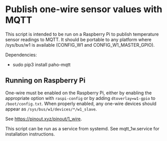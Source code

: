 # Publish one-wire sensor values with MQTT

This script is intended to be run on a Raspberry Pi to publish temperature sensor readings to MQTT. It should be portable to any platform where /sys/bus/w1 is available (CONFIG_W1 and CONFIG_W1_MASTER_GPIO).

Dependencies:

- sudo pip3 install paho-mqtt


## Running on Raspberry Pi

One-wire must be enabled on the Raspberry Pi, either by enabling the appropriate option with `raspi-config` or by adding `dtoverlay=w1-gpio` to `/boot/config.txt`. When properly enabled, any one-wire devices should appear as `/sys/bus/w1/devices/*/w1_slave`.

See https://pinout.xyz/pinout/1_wire.

This script can be run as a service from systemd. See mqtt_1w.service for installation instructions.

